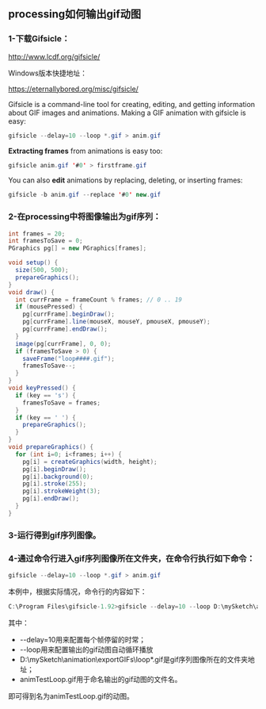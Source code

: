## processing如何输出gif动图

### 1-下载Gifsicle：

http://www.lcdf.org/gifsicle/

Windows版本快捷地址：

https://eternallybored.org/misc/gifsicle/

Gifsicle is a command-line tool for creating, editing, and getting information about GIF images and animations. Making a GIF animation with gifsicle is easy:

```java
gifsicle --delay=10 --loop *.gif > anim.gif     
```

**Extracting frames** from animations is easy too:

```java
gifsicle anim.gif '#0' > firstframe.gif       
```

You can also **edit** animations by replacing, deleting, or inserting frames:

```java
gifsicle -b anim.gif --replace '#0' new.gif           
```

   

### 2-在processing中将图像输出为gif序列：

```java
int frames = 20;
int framesToSave = 0;
PGraphics pg[] = new PGraphics[frames];

void setup() {
  size(500, 500);
  prepareGraphics();
}
void draw() {
  int currFrame = frameCount % frames; // 0 .. 19
  if (mousePressed) {
    pg[currFrame].beginDraw();
    pg[currFrame].line(mouseX, mouseY, pmouseX, pmouseY);
    pg[currFrame].endDraw();
  }
  image(pg[currFrame], 0, 0);
  if (framesToSave > 0) {
    saveFrame("loop####.gif");
    framesToSave--;
  }
}
void keyPressed() {
  if (key == 's') {
    framesToSave = frames;
  }
  if (key == ' ') {
    prepareGraphics();
  }
}
void prepareGraphics() {
  for (int i=0; i<frames; i++) {
    pg[i] = createGraphics(width, height);
    pg[i].beginDraw();
    pg[i].background(0);
    pg[i].stroke(255);
    pg[i].strokeWeight(3);
    pg[i].endDraw();
  }
}
```

### 3-运行得到gif序列图像。

### 4-通过命令行进入gif序列图像所在文件夹，在命令行执行如下命令：

```java
gifsicle --delay=10 --loop *.gif > anim.gif  
```

本例中，根据实际情况，命令行的内容如下：

```java
C:\Program Files\gifsicle-1.92>gifsicle --delay=10 --loop D:\mySketch\animation\exportGIFs\loop\*.gif > animTestLoop.gif 
```

其中：

- --delay=10用来配置每个帧停留的时常；
- --loop用来配置输出的gif动图自动循环播放
- D:\mySketch\animation\exportGIFs\loop\*.gif是gif序列图像所在的文件夹地址；
- animTestLoop.gif用于命名输出的gif动图的文件名。

即可得到名为animTestLoop.gif的动图。